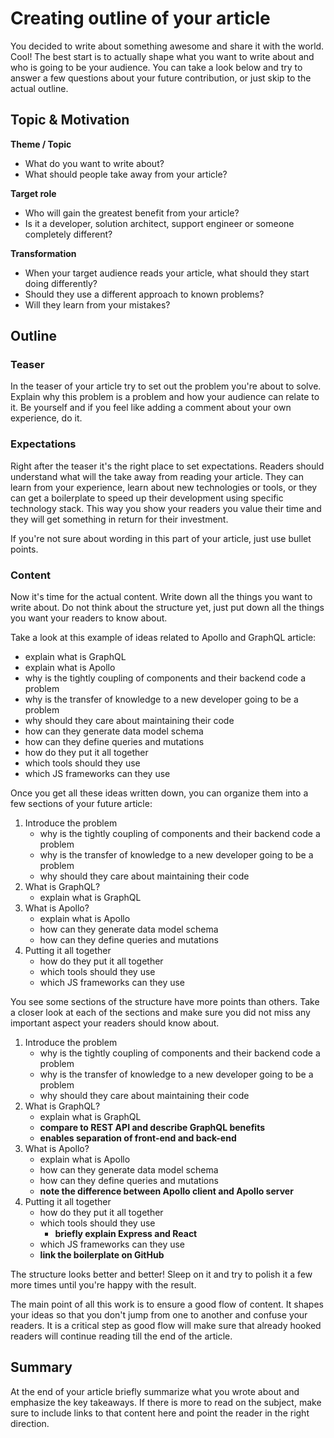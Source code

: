 # Creating outline of your article

You decided to write about something awesome and share it with the world. Cool! The best start is to actually shape what you want to write about and who is going to be your audience. You can take a look below and try to answer a few questions about your future contribution, or just skip to the actual outline.

## Topic & Motivation

**Theme / Topic**

- What do you want to write about?
- What should people take away from your article?

**Target role**

- Who will gain the greatest benefit from your article?
- Is it a developer, solution architect, support engineer or someone completely different?

**Transformation**

- When your target audience reads your article, what should they start doing differently?
- Should they use a different approach to known problems?
- Will they learn from your mistakes?

## Outline

### Teaser

In the teaser of your article try to set out the problem you're about to solve. Explain why this problem is a problem and how your audience can relate to it. Be yourself and if you feel like adding a comment about your own experience, do it.

### Expectations

Right after the teaser it's the right place to set expectations. Readers should understand what will the take away from reading your article. They can learn from your experience, learn about new technologies or tools, or they can get a boilerplate to speed up their development using specific technology stack. This way you show your readers you value their time and they will get something in return for their investment.

If you're not sure about wording in this part of your article, just use bullet points.

### Content

Now it's time for the actual content. Write down all the things you want to write about. Do not think about the structure yet, just put down all the things you want your readers to know about.

Take a look at this example of ideas related to Apollo and GraphQL article:

- explain what is GraphQL
- explain what is Apollo
- why is the tightly coupling of components and their backend code a problem
- why is the transfer of knowledge to a new developer going to be a problem
- why should they care about maintaining their code
- how can they generate data model schema
- how can they define queries and mutations
- how do they put it all together
- which tools should they use
- which JS frameworks can they use

Once you get all these ideas written down, you can organize them into a few sections of your future article:

1. Introduce the problem
    - why is the tightly coupling of components and their backend code a problem
    - why is the transfer of knowledge to a new developer going to be a problem
    - why should they care about maintaining their code
2. What is GraphQL?
    - explain what is GraphQL
3. What is Apollo?
    - explain what is Apollo
    - how can they generate data model schema
    - how can they define queries and mutations
4. Putting it all together
    - how do they put it all together
    - which tools should they use
    - which JS frameworks can they use

You see some sections of the structure have more points than others. Take a closer look at each of the sections and make sure you did not miss any important aspect your readers should know about.
1. Introduce the problem
    - why is the tightly coupling of components and their backend code a problem
    - why is the transfer of knowledge to a new developer going to be a problem
    - why should they care about maintaining their code
2. What is GraphQL?
    - explain what is GraphQL
    - **compare to REST API and describe GraphQL benefits**
    - **enables separation of front-end and back-end**
3. What is Apollo?
    - explain what is Apollo
    - how can they generate data model schema
    - how can they define queries and mutations
    - **note the difference between Apollo client and Apollo server**
4. Putting it all together
    - how do they put it all together
    - which tools should they use
      - **briefly explain Express and React**
    - which JS frameworks can they use
    - **link the boilerplate on GitHub**

The structure looks better and better! Sleep on it and try to polish it a few more times until you're happy with the result.

The main point of all this work is to ensure a good flow of content. It shapes your ideas so that you don't jump from one to another and confuse your readers. It is a critical step as good flow will make sure that already hooked readers will continue reading till the end of the article.

## Summary

At the end of your article briefly summarize what you wrote about and emphasize the key takeaways. If there is more to read on the subject, make sure to include links to that content here and point the reader in the right direction.
